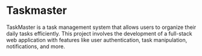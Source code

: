 # Taskmaster
TaskMaster is a task management system that allows users to organize their daily tasks efficiently. This project involves the development of a full-stack web application with features like user authentication, task manipulation, notifications, and more.
